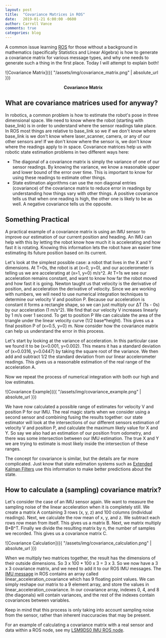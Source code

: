 ```yaml
---
layout: post
title:  "Covariance Matrices in ROS"
date:   2019-01-21 6:00:00 -0600
author: Carroll Vance
comments: true
categories: blog
---
```


A common issue learning [ROS][ros] for those without a background in mathematics (specifically Statistics and Linear Algebra) is how to generate a covariance matrix for various message types, and why one needs to generate such a thing in the first place. Today I will attempt to explain both!

![Covariance Matrix]({{ "/assets/img/covariance_matrix.png" | absolute_url }})
<p align="center">
<b>Covariance Matrix</b><br>
</p>

## What are covariance matrices used for anyway?

In robotics, a common problem is how to estimate the robot's pose in three dimensional space. We need to know where the robot (starting with base_link) is in order to understand where the sensor readings take place. In ROS most things are relative to base_link so we if we don't know where base_link is we don't know where laser_scanner, camera, or any of our other sensors are! If we don't know where the sensor is, we don't know where the readings apply to in space. Covariance matrices help us with robotic state estimation problems in two different ways here:

- The diagonal of a covariance matrix is simply the variance of one of our sensor readings. By knowing the variance, we know a reasonable upper and lower bound of the error over time. This is important to know for using these readings to estimate other things.
- State estimation algorithms can use the non diagonal entries (covariance) of the covariance matrix to reduce error in readings by understanding how things vary with other things. A positive covariance tells us that when one reading is high, the other one is likely to be as well. A negative covariance tells us the opposite.

## Something Practical

A practical example of a covariance matrix is using an IMU sensor to improve our estimation of our current position and heading. An IMU can help with this by letting the robot know how much it is accelerating and how fast it is rotating. Knowing this information lets the robot have an easier time estimating its future position based on its current.

Let's look at the simplest possible case: a robot that lives in the X and Y dimensions. At T=0s, the robot is at (x=0, y=0), and our accelerometer is telling us we are accelerating at (x=1, y=0) m/s^2. At T=1s we see our acceleration remains constant, and want to know how far the robot moved and how fast it is going. Newton taught us that velocity is the derivative of position, and acceleration the derivative of velocity. Since we are working with numbers, we will need to use numerical integration techniques to determine our velocity V and position P. Because our acceleration is constant it forms a rectangle shape, so we can just multiply our ΔT (1s - 0s) by our acceleration (1 m/s^2). We find that our velocity V increases linearly by 1 m/s over 1 second. To get to position P We can calculate the area of the triangle under the linear velocity curve (1/2 base*height). This gives us a final position P of (x=0.5, y=0) m. Now consider how the covariance matrix can help us understand the error in this process.

Let's start by looking at the variance of acceleration. In this particular case we found it to be (x=0.001, y=0.002). This means it has a standard deviation of (x=0.0316, y=0.0447) by taking the square root of the variance. We then add and subtract 1/2 the standard deviation from our linear accelerometer readings. This gives us a reasonable estimation of the real range of the acceleration A.

Now we repeat the process of numerical integration with both our high and low estimates.

![Covariance Example]({{ "/assets/img/covariance_example.png" | absolute_url }})

We have now calculated a possible range of estimates for velocity V and position P for our IMU. The real magic starts when we consider using a second sensor and combining fusing the results together: our state estimator will look at the intersections of our different sensors estimation of velocity V and position P, and calculate the maximum likely value for X and Y. So say we also had an estimation of our position from odometry, and there was some intersection between our IMU estimation. The true X and Y we are trying to estimate is most likely inside the intersection of these ranges.

The concept for covariance is similar, but the details are far more complicated. Just know that state estimation systems such as [Extended Kalman Filters][ekf] use this information to make better predictions about the state.

## How to calculate a (sampling) covariance matrix?

Let's consider the case of an IMU sensor again. We want to measure the sampling noise of the linear acceleration when it is completely still. We create a matrix A containing 3 rows (x, y, z) and 100 columns (individual readings). Next, we calculate the row mean of x, y, and z. We subtract each rows row mean from itself. This gives us a matrix B. Next, we matrix multiply B*B^T. Finally we divide the resulting matrix by n, the number of samples we recorded. This gives us a covariance matrix C.

![Covariance Calculation]({{ "/assets/img/covariance_calculation.png" | absolute_url }})

When we multiply two matrices together, the result has the dimensions of their outside dimensions. So 3 x 100 * 100 x 3 = 3 x 3. So we now have a 3 x 3 covariance matrix, and we need to add it to our ROS IMU messages. The [IMU message][imu] in ROS contains an array called linear_acceleration_covariance which has 9 floating point values. We can simply reshape our matrix to a 9 element array, and store the values in linear_acceleration_covariance. In our covariance array, indexes 0, 4, and 8 (the diagonals) will contain variances, and the rest of the indexes contain covariances between variables.

Keep in mind that this process is only taking into account sampling noise from the sensor, rather than inherent inaccuracies that may be present.

For an example of calculating a covariance matrix with a real sensor and data within a ROS node, see my [LSM9DS0 IMU ROS node][example].


[imu]: http://docs.ros.org/api/sensor_msgs/html/msg/Imu.html
[ros]: http://www.ros.org
[example]: https://github.com/csvance/lsm9ds0/blob/master/src/lsm9ds0_node.py
[ekf]: https://en.wikipedia.org/wiki/Extended_Kalman_filter
